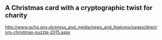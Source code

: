 ## A Christmas card with a cryptographic twist for charity

http://www.gchq.gov.uk/press_and_media/news_and_features/pages/directors-christmas-puzzle-2015.aspx
